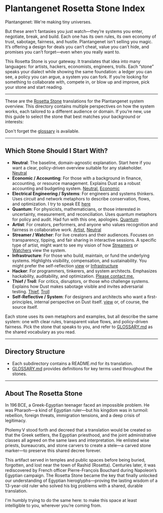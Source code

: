 # Plantangenet Rosetta Stone Index

Plantangenet: We're making tiny universes.

But these aren’t fantasies you just watch—they’re systems you enter, negotiate, break, and build. Each one has its own rules, its own economy of trust, sabotage, fairness, and hustle. Plantangenet isn’t selling you magic. It’s offering a design for deals you can’t cheat, value you can’t hide, and promises you can’t forget—even when you really want to.

This Rosetta Stone is your gateway. It translates that idea into many languages: for artists, hackers, economists, engineers, trolls. Each “stone” speaks your dialect while showing the same foundation: a ledger you can see, a policy you can argue, a system you can fork. If you’re looking for something to collaborate with, compete in, or blow up and improve, pick your stone and start reading.

---

These are the [Rosetta Stone](#about-the-rosetta-stone) translations for the Plantangenet system overview. This directory contains multiple perspectives on how the system works, each tailored to a different audience or domain. If you’re new, use this guide to select the stone that best matches your background or interests:

Don't forget the [glossary](./GLOSSARY.md) is available.

---

## Which Stone Should I Start With?

- **Neutral**: The baseline, domain-agnostic explanation. Start here if you want a clear, policy-driven overview suitable for any stakeholder. [Neutral](neutral/README.md)
- **Economic / Accounting**: For those with a background in finance, accounting, or resource management. Explains Dust as a robust accounting and budgeting system. [Neutral](neutral/README.md), [Economic](economic/README.md)
- **Electrical Engineering / Systems**: For engineers and systems thinkers. Uses circuit and network metaphors to describe conservation, flows, and optimization. I try to speak EE [here](ee/README.md)
- **Quantum**: For physicists, mathematicians, or those interested in uncertainty, measurement, and reconciliation. Uses quantum metaphors for policy and audit. Had fun with this one, apologies.  [Quantum](quantum/README.md)
- **Artist**: For creators, performers, and anyone who values recognition and fairness in collaborative work. [Artist](artist/README.md), [Neutral](neutral/README.md)
- **Streamer / Watcher**: For live creators and their audiences. Focuses on transparency, tipping, and fair sharing in interactive sessions. A specific type of artist, might want to see my vision of how [Streamers](streamers/README.md) or [Watchers](watchers/README.md) view the system.
- **Infrastructure**: For those who build, maintain, or fund the underlying systems. Highlights visibility, compensation, and sustainability. You might prefer the self-reflection [view](system/README.md) or [Infrastructure](infrastructure/README.md)
- **Hacker**: For programmers, tinkerers, and system architects. Emphasizes hackability, auditability, and optimization. [Please contact me.](hackers/README.md)
- **Thief / Troll**: For critics, disruptors, or those who challenge systems. Explains how Dust makes sabotage visible and invites adversarial testing. [Thief](thief/README.md), [Troll](trolls/README.md)
- **Self-Reflective / System**: For designers and architects who want a first-principles, internal perspective on Dust itself. [view](system/README.md) or, of course, the source itself.

Each stone uses its own metaphors and examples, but all describe the same system: one with clear rules, transparent value flows, and policy-driven fairness. Pick the stone that speaks to you, and refer to [GLOSSARY.md](./GLOSSARY.md) as the shared vocabulary as you read.

---

## Directory Structure

- Each subdirectory contains a README.md for its translation.
- [GLOSSARY.md](./GLOSSARY.md) provides definitions for key terms used throughout the stones.

---

## About The Rosetta Stone

In 196 BCE, a Greek-Egyptian teenager faced an impossible problem. He was Pharaoh—a kind of Egyptian ruler—but his kingdom was in turmoil: rebellion, foreign threats, immigration tensions, and a deep crisis of legitimacy.

Ptolemy V stood forth and decreed that a translation would be created so that the Greek settlers, the Egyptian priesthood, and the joint administrative classes all agreed on the same laws and interpretation. He enlisted wise priests, bureaucrats, and stone carvers to create a stele—a carved stone marker—to preserve this shared decree forever.

This artifact served in temples and public spaces before being buried, forgotten, and lost near the town of Rashid (Rosetta). Centuries later, it was rediscovered by French officer Pierre-François Bouchard during Napoleon’s Egyptian campaign. The Rosetta Stone became the key that finally unlocked our understanding of Egyptian hieroglyphs—proving the lasting wisdom of a 13-year-old ruler who solved his big problems with a shared, durable translation.

I'm humbly trying to do the same here: to make this space at least intelligible to you, wherever you’re coming from.